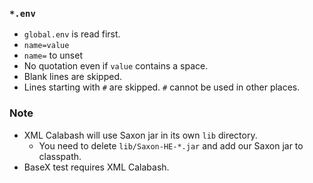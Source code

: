 ### `*.env`

- `global.env` is read first.
- `name=value`
- `name=` to unset
- No quotation even if `value` contains a space.
- Blank lines are skipped.
- Lines starting with `#` are skipped. `#` cannot be used in other places.

### Note

- XML Calabash will use Saxon jar in its own `lib` directory.
  - You need to delete `lib/Saxon-HE-*.jar` and add our Saxon jar to classpath.
- BaseX test requires XML Calabash.
